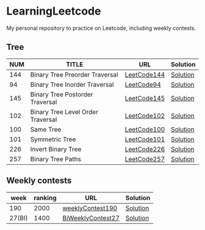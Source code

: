 # LearningLeetcode
My personal repository to practice on Leetcode, including weekly contests.

## Tree

| NUM | TITLE | URL | Solution |
|---|---|---|---|
| 144 | Binary Tree Preorder Traversal | [LeetCode144](https://leetcode.com/problems/binary-tree-preorder-traversal/description/) | [Solution](./src/Tree/PreorderTraversal.java) |
| 94 | Binary Tree Inorder Traversal | [LeetCode94](https://leetcode.com/problems/binary-tree-inorder-traversal/description/) | [Solution](./src/Tree/InorderTraversal.java) |
| 145 | Binary Tree Postorder Traversal | [LeetCode145](https://leetcode.com/problems/binary-tree-postorder-traversal/description/) | [Solution](./src/Tree/PostorderTraversal.java) |
| 102 | Binary Tree Level Order Traversal | [LeetCode102](https://leetcode.com/problems/binary-tree-level-order-traversal/description/) | [Solution](./src/Tree/LevelOrderTraversal.java) |
| 100 | Same Tree | [LeetCode100](https://leetcode.com/problems/same-tree/) | [Solution](./src/Tree/SameTree.java) |
| 101 | Symmetric Tree | [LeetCode101](https://leetcode.com/problems/symmetric-tree/) | [Solution](./src/Tree/SymmetricTree.java) |
| 226 | Invert Binary Tree | [LeetCode226](https://leetcode.com/problems/invert-binary-tree/) | [Solution](./src/Tree/InvertBinaryTree.java) |
| 257 | Binary Tree Paths | [LeetCode257](https://leetcode.com/problems/binary-tree-paths/) | [Solution](./src/Tree/BinaryTreePaths.java) |


## Weekly contests
| week | ranking | URL | Solution |
|---|---|---|---|
| 190 | 2000 | [weeklyContest190](https://leetcode.com/contest/weekly-contest-190/) | [Solution](./src/WeeklyContest/Contest190.py) |
| 27(BI) | 1400 | [BiWeeklyContest27](https://leetcode.com/contest/biweekly-contest-27) | [Solution](./src/WeeklyContest/BiContest27.py) |



